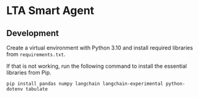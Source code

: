 # LTA Smart Agent

## Development

Create a virtual environment with Python 3.10 and install required libraries from `requirements.txt`.

If that is not working, run the following command to install the essential libraries from Pip.

```
pip install pandas numpy langchain langchain-experimental python-dotenv tabulate
```
